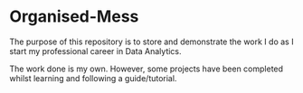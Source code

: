 # Organised-Mess

The purpose of this repository is to store and demonstrate the work I do as I start my professional career in Data Analytics.

The work done is my own. However, some projects have been completed whilst learning and following a guide/tutorial.
